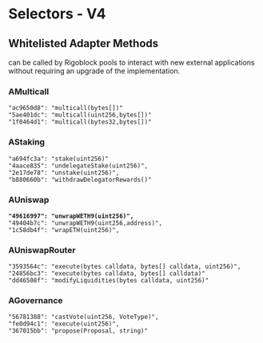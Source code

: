 # Selectors - V4

## Whitelisted Adapter Methods

can be called by Rigoblock pools to interact with new external applications without requiring an upgrade of the implementation.

### AMulticall

```
"ac9650d8": "multicall(bytes[])"
"5ae401dc": "multicall(uint256,bytes[])"
"1f0464d1": "multicall(bytes32,bytes[])"
```

### AStaking

```
"a694fc3a": "stake(uint256)"
"4aace835": "undelegateStake(uint256)",
"2e17de78": "unstake(uint256)",
"b880660b": "withdrawDelegatorRewards()"
```

### AUniswap

<pre><code><strong>"49616997": "unwrapWETH9(uint256)",
</strong>"49404b7c": "unwrapWETH9(uint256,address)",
"1c58db4f": "wrapETH(uint256)",
</code></pre>

### AUniswapRouter

```
"3593564c": "execute(bytes calldata, bytes[] calldata, uint256)",
"24856bc3": "execute(bytes calldata, bytes[] calldata)"
"dd46508f": "modifyLiquidities(bytes calldata, uint256)"
```

### AGovernance

```
"56781388": "castVote(uint256, VoteType)",
"fe0d94c1": "execute(uint256)",
"367015bb": "propose(Proposal, string)"
```
